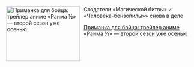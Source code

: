 <!--2025-06-26 11:45:56-->
<div class="yb">
  <div class="rss kino_kino"><a href="https://www.kino-teatr.ru/kino/news/y2025/6-26/38125/" title="Приманка для бойца: трейлер аниме «Ранма &#189;» — второй сезон уже осенью"><img src="https://www.kino-teatr.ru/news/5/2/38125/poster.jpg" width="196" height="147" align="left" hspace="5" style="margin: 0px 10px 0px 5px" alt="Приманка для бойца: трейлер аниме «Ранма &#189;» — второй сезон уже осенью"/></a>Создатели «Магической битвы» и «Человека-бензопилы»» снова в деле <p class="titl"><a href="https://www.kino-teatr.ru/kino/news/y2025/6-26/38125/">Приманка для бойца: трейлер аниме «Ранма &#189;» — второй сезон уже осенью</a></p></div>
</div>
